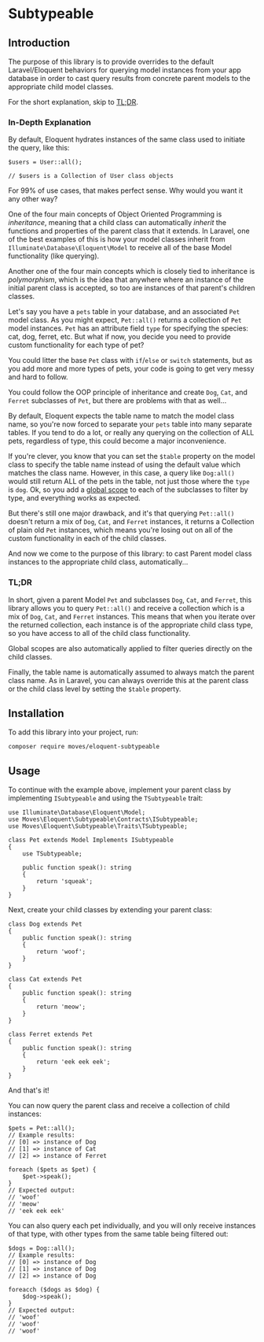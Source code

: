 # Subtypeable
## Introduction
The purpose of this library is to provide overrides to the default Laravel/Eloquent behaviors for querying model
instances from your app database in order to cast query results from concrete parent models to the appropriate child
model classes.

For the short explanation, skip to [TL;DR](#tldr).

### In-Depth Explanation
By default, Eloquent hydrates instances of the same class used to initiate the query, like this:
```
$users = User::all();

// $users is a Collection of User class objects
```
For 99% of use cases, that makes perfect sense. Why would you want it any other way?

One of the four main concepts of Object Oriented Programming is *inheritance*, meaning that a child class can 
automatically *inherit* the functions and properties of the parent class that it extends. In Laravel, one of the best 
examples of this is how your model classes inherit from `Illuminate\Database\Eloquent\Model` to receive all of the base
Model functionality (like querying).

Another one of the four main concepts which is closely tied to inheritance is *polymorphism*, which is the idea that 
anywhere where an instance of the initial parent class is accepted, so too are instances of that parent's children 
classes.

Let's say you have a `pets` table in your database, and an associated `Pet` model class. As you might expect, 
`Pet::all()` returns a collection of `Pet` model instances. `Pet` has an attribute field `type` for specifying the
species: cat, dog, ferret, etc. But what if now, you decide you need to provide custom functionality for each type of
pet? 

You could litter the base `Pet` class with `if`/`else` or `switch` statements, but as you add more and more types
of pets, your code is going to get very messy and hard to follow. 

You could follow the OOP principle of inheritance and create `Dog`, `Cat`, and `Ferret` subclasses of `Pet`, but there 
are problems with that as well...

By default, Eloquent expects the table name to match the model class name, so you're
now forced to separate your `pets` table into many separate tables. If you tend to do a lot, or really any querying on
the collection of ALL pets, regardless of type, this could become a major inconvenience.

If you're clever, you know that you can set the `$table` property on the model class to specify the table name instead
of using the default value which matches the class name. However, in this case, a query like `Dog:all()` would still
return ALL of the pets in the table, not just those where the `type` is `dog`. Ok, so you add a
[global scope](https://laravel.com/docs/8.x/eloquent#global-scopes) to each of the subclasses to filter by type, and
everything works as expected.

But there's still one major drawback, and it's that querying `Pet::all()` doesn't return a mix of `Dog`, `Cat`, and
`Ferret` instances, it returns a Collection of plain old `Pet` instances, which means you're losing out on all of the
custom functionality in each of the child classes.

And now we come to the purpose of this library: to cast Parent model class instances to the appropriate child class,
automatically...

### TL;DR
In short, given a parent Model `Pet` and subclasses `Dog`, `Cat`, and `Ferret`, this library allows you to query 
`Pet::all()` and receive a collection which is a mix of `Dog`, `Cat`, and `Ferret` instances. This means that when 
you iterate over the returned collection, each instance is of the appropriate child class type, so you have access to 
all of the child class functionality.

Global scopes are also automatically applied to filter queries directly on the child classes.

Finally, the table name is automatically assumed to always match the parent class name. As in Laravel, you can always
override this at the parent class or the child class level by setting the `$table` property.

## Installation
To add this library into your project, run:
```
composer require moves/eloquent-subtypeable
```

## Usage
To continue with the example above, implement your parent class by implementing `ISubtypeable` and using the `TSubtypeable`
trait:
```
use Illuminate\Database\Eloquent\Model;
use Moves\Eloquent\Subtypeable\Contracts\ISubtypeable;
use Moves\Eloquent\Subtypeable\Traits\TSubtypeable;

class Pet extends Model Implements ISubtypeable
{
    use TSubtypeable;
    
    public function speak(): string
    {
        return 'squeak';
    }
}
```

Next, create your child classes by extending your parent class:
```
class Dog extends Pet
{
    public function speak(): string
    {
        return 'woof';
    }
}
```
```
class Cat extends Pet
{
    public function speak(): string
    {
        return 'meow';
    }
}
```
```
class Ferret extends Pet
{    
    public function speak(): string
    {
        return 'eek eek eek';
    }
}
```

And that's it!

You can now query the parent class and receive a collection of child instances:
```
$pets = Pet::all();
// Example results:
// [0] => instance of Dog
// [1] => instance of Cat
// [2] => instance of Ferret

foreach ($pets as $pet) {
    $pet->speak();
}
// Expected output:
// 'woof'
// 'meow'
// 'eek eek eek'
```

You can also query each pet individually, and you will only receive instances of that type, with other types from the
same table being filtered out:
```
$dogs = Dog::all();
// Example results:
// [0] => instance of Dog
// [1] => instance of Dog
// [2] => instance of Dog

foreacch ($dogs as $dog) {
    $dog->speak();
}
// Expected output:
// 'woof'
// 'woof'
// 'woof'
```

